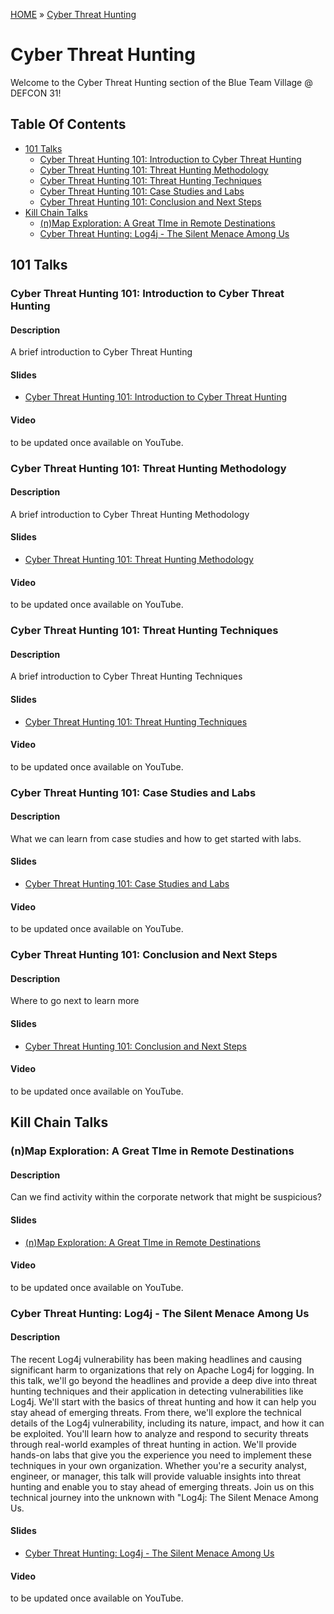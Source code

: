 [HOME](../README.md) » [Cyber Threat Hunting](README.md)
# Cyber Threat Hunting
Welcome to the Cyber Threat Hunting section of the Blue Team Village @ DEFCON 31!

## Table Of Contents
- [101 Talks](#101-talks)
    - [Cyber Threat Hunting 101: Introduction to Cyber Threat Hunting](#cyber-threat-hunting-101-introduction-to-cyber-threat-hunting)
    - [Cyber Threat Hunting 101: Threat Hunting Methodology](#cyber-threat-hunting-101-threat-hunting-methodology)
    - [Cyber Threat Hunting 101: Threat Hunting Techniques](#cyber-threat-hunting-101-threat-hunting-techniques)
    - [Cyber Threat Hunting 101: Case Studies and Labs](#cyber-threat-hunting-101-case-studies-and-labs)
    - [Cyber Threat Hunting 101: Conclusion and Next Steps](#cyber-threat-hunting-101-conclusion-and-next-steps)
- [Kill Chain Talks](#kill-chain-talks)
    - [(n)Map Exploration: A Great TIme in Remote Destinations](#nmap-exploration-a-great-time-in-remote-destinations)
    - [Cyber Threat Hunting: Log4j - The Silent Menace Among Us](#cyber-threat-hunting-log4j---the-silent-menace-among-us)



## 101 Talks
### Cyber Threat Hunting 101: Introduction to Cyber Threat Hunting
#### Description
A brief introduction to Cyber Threat Hunting

#### Slides
- [Cyber Threat Hunting 101: Introduction to Cyber Threat Hunting](<Presentations\BTV - Project Obsidian - ThreatHunting 101 - Intro into Cyber Threat Hunting.pptx>)

#### Video
to be updated once available on YouTube.

### Cyber Threat Hunting 101: Threat Hunting Methodology
#### Description
A brief introduction to Cyber Threat Hunting Methodology

#### Slides
- [Cyber Threat Hunting 101: Threat Hunting Methodology](<Presentations\BTV - Project Obsidian - ThreatHunting 101 - Threat Hunting Methodology.pptx>)

#### Video
to be updated once available on YouTube.

### Cyber Threat Hunting 101: Threat Hunting Techniques
#### Description
A brief introduction to Cyber Threat Hunting Techniques

#### Slides
- [Cyber Threat Hunting 101: Threat Hunting Techniques](<Presentations\BTV - Project Obsidian - ThreatHunting 101 - Threat Hunting Techniques.pptx>)

#### Video
to be updated once available on YouTube.

### Cyber Threat Hunting 101: Case Studies and Labs
#### Description
What we can learn from case studies and how to get started with labs.

#### Slides
-  [Cyber Threat Hunting 101: Case Studies and Labs](<Presentations\BTV - Project Obsidian - ThreatHunting 101 - Case Studies and Labs.pptx>)

#### Video
to be updated once available on YouTube.

### Cyber Threat Hunting 101: Conclusion and Next Steps
#### Description
Where to go next to learn more
#### Slides
- [Cyber Threat Hunting 101: Conclusion and Next Steps](<Presentations\BTV - Project Obsidian - ThreatHunting 101 - Conclusion and Next Steps.pptx>)

#### Video
to be updated once available on YouTube.


## Kill Chain Talks
### (n)Map Exploration: A Great TIme in Remote Destinations
#### Description
Can we find activity within the corporate network that might be suspicious?

#### Slides
- [(n)Map Exploration: A Great TIme in Remote Destinations](<PresentationsProjectObsidian-CTH-KC-nMapExploration.ppt>)

#### Video
to be updated once available on YouTube.

### Cyber Threat Hunting: Log4j - The Silent Menace Among Us
#### Description
The recent Log4j vulnerability has been making headlines and causing significant harm to organizations that rely on Apache Log4j for logging. In this talk, we'll go beyond the headlines and provide a deep dive into threat hunting techniques and their application in detecting vulnerabilities like Log4j. We'll start with the basics of threat hunting and how it can help you stay ahead of emerging threats. From there, we'll explore the technical details of the Log4j vulnerability, including its nature, impact, and how it can be exploited. You'll learn how to analyze and respond to security threats through real-world examples of threat hunting in action. We'll provide hands-on labs that give you the experience you need to implement these techniques in your own organization. Whether you're a security analyst, engineer, or manager, this talk will provide valuable insights into threat hunting and enable you to stay ahead of emerging threats. Join us on this technical journey into the unknown with "Log4j: The Silent Menace Among Us.

#### Slides
- [Cyber Threat Hunting: Log4j - The Silent Menace Among Us](<Presentations\BTV-Project_Obsidian-_Log4j-_The_Silent_Menace_Among_Us.pptx>)
#### Video
to be updated once available on YouTube.